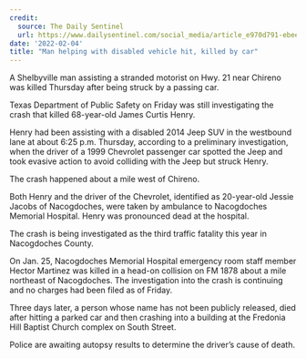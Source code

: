 ```yaml
---
credit:
  source: The Daily Sentinel
  url: https://www.dailysentinel.com/social_media/article_e970d791-ebee-5f95-a453-23c829dfacac.html
date: '2022-02-04'
title: "Man helping with disabled vehicle hit, killed by car"
---
```

A Shelbyville man assisting a stranded motorist on Hwy. 21 near Chireno was killed Thursday after being struck by a passing car.

Texas Department of Public Safety on Friday was still investigating the crash that killed 68-year-old James Curtis Henry.

Henry had been assisting with a disabled 2014 Jeep SUV in the westbound lane at about 6:25 p.m. Thursday, according to a preliminary investigation, when the driver of a 1999 Chevrolet passenger car spotted the Jeep and took evasive action to avoid colliding with the Jeep but struck Henry.

The crash happened about a mile west of Chireno.

Both Henry and the driver of the Chevrolet, identified as 20-year-old Jessie Jacobs of Nacogdoches, were taken by ambulance to Nacogdoches Memorial Hospital. Henry was pronounced dead at the hospital.

The crash is being investigated as the third traffic fatality this year in Nacogdoches County.

On Jan. 25, Nacogdoches Memorial Hospital emergency room staff member Hector Martinez was killed in a head-on collision on FM 1878 about a mile northeast of Nacogdoches. The investigation into the crash is continuing and no charges had been filed as of Friday.

Three days later, a person whose name has not been publicly released, died after hitting a parked car and then crashing into a building at the Fredonia Hill Baptist Church complex on South Street.

Police are awaiting autopsy results to determine the driver’s cause of death.
